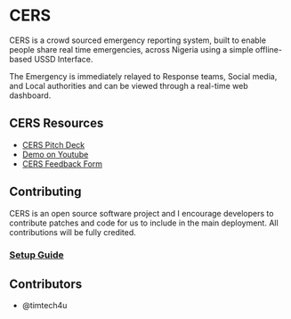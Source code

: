 # CERS

CERS is a crowd sourced emergency reporting system, built to enable people share real time emergencies, across Nigeria using a simple offline-based USSD Interface.

The Emergency is immediately relayed to Response teams, Social media, and Local authorities and can be viewed through a real-time web dashboard.

## CERS Resources
- [CERS Pitch Deck](http://bit.ly/cers-pitch)
- [Demo on Youtube](https://www.youtube.com/channel/UC2SNzFVhYNo4kIbUU0DArVg?view_as=subscriber)
- [CERS Feedback Form](http://bit.ly/cers-feedback)

## Contributing
CERS is an open source software project and I encourage developers to contribute patches and code for us to include in the main deployment. All contributions will be fully credited.

### [Setup Guide](./setup.md)

## Contributors
* @timtech4u
